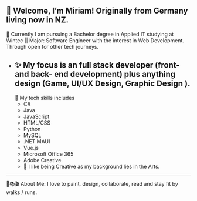👋
Welcome, I’m Miriam!
Originally from Germany living now in NZ.
 -
👀 
Currently I am pursuing a Bachelor degree in Applied IT studying at Wintec || Major: Software Engineer with the interest in Web Development. Through open for other tech journeys.
  
- ✨ My focus is an full stack developer (front- and back- end development) plus anything design (Game, UI/UX Design,
  Graphic Design ).
  -
  🧩 My tech skills includes
  - C#
  - Java
  - JavaScript
  - HTML/CSS
  - Python
  - MySQL
  - .NET MAUI
  - Vue.js
  - Microsoft Office 365
  - Adobe Creative.
  - 🎨 I like being Creative as my background lies in the Arts.
  
**********************************************************************************************************************************************
🏹📚🎬 About Me: I love to paint, design, collaborate, read and stay fit by walks / runs.

